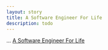 ```yaml
---
layout: story
title: A Software Engineer For Life
description: todo
---
```


... [A Software Engineer For Life](https://qnarre.com/story/about/)
